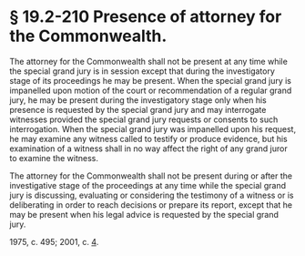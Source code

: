 # § 19.2-210 Presence of attorney for the Commonwealth.

<p>The attorney for the Commonwealth shall not be present at any time while the special grand jury is in session except that during the investigatory stage of its proceedings he may be present. When the special grand jury is impanelled upon motion of the court or recommendation of a regular grand jury, he may be present during the investigatory stage only when his presence is requested by the special grand jury and may interrogate witnesses provided the special grand jury requests or consents to such interrogation. When the special grand jury was impanelled upon his request, he may examine any witness called to testify or produce evidence, but his examination of a witness shall in no way affect the right of any grand juror to examine the witness.</p><p>The attorney for the Commonwealth shall not be present during or after the investigative stage of the proceedings at any time while the special grand jury is discussing, evaluating or considering the testimony of a witness or is deliberating in order to reach decisions or prepare its report, except that he may be present when his legal advice is requested by the special grand jury.</p><p>1975, c. 495; 2001, c. <a href='http://lis.virginia.gov/cgi-bin/legp604.exe?011+ful+CHAP0004'>4</a>.</p>